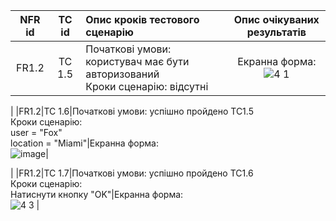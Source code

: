 |NFR id|TC id|Опис кроків тестового сценарію|Опис очікуваних результатів|
|:-----:|:-----:|:-----|:-----:|
|FR1.2|TC 1.5|Початкові умови: користувач має бути авторизований<br> Кроки сценарію: відсутні|Екранна форма:<br> ![4 1](https://github.com/oleksandrblazhko/ai-213-fokin/assets/79007252/01ba357b-4076-4a01-8efb-26d62e6075dd)
|
|FR1.2|TC 1.6|Початкові умови: успішно пройдено TC1.5<br> Кроки сценарію:<br>user = "Fox"<br>location = "Miami"|Екранна форма:<br> ![image](https://github.com/oleksandrblazhko/ai-213-fokin/assets/79007252/05f577c0-2577-4190-88fb-cf9b71d1ef2e)|

|
|FR1.2|TC 1.7|Початкові умови: успішно пройдено TC1.6<br> Кроки сценарію:<br>Натиснути кнопку "OK"|Екранна форма:<br> ![4 3](https://github.com/oleksandrblazhko/ai-213-fokin/assets/79007252/2fba8a15-c554-4882-b98f-f5714fc00b6b)
|
